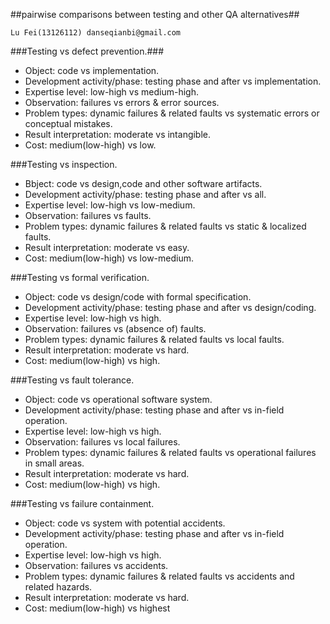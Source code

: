 ##pairwise comparisons between testing and other QA alternatives##
  
    Lu Fei(13126112) danseqianbi@gmail.com
    
###Testing vs defect prevention.###
-   Object: code vs implementation.
-   Development activity/phase: testing phase and after vs implementation.
-   Expertise level: low-high vs medium-high.
-   Observation: failures vs errors & error sources.
-   Problem types: dynamic failures & related faults vs systematic errors or conceptual mistakes.
-   Result interpretation: moderate vs intangible.
-   Cost: medium(low-high) vs low.

###Testing vs inspection.
- Bbject: code vs design,code and other software artifacts.
- Development activity/phase: testing phase and after vs all.
- Expertise level: low-high vs low-medium.
- Observation: failures vs faults.
- Problem types: dynamic failures & related faults vs static & localized faults.
- Result interpretation: moderate vs easy.
- Cost: medium(low-high) vs low-medium.

###Testing vs formal verification.
- Object: code vs design/code with formal specification.
- Development activity/phase: testing phase and after vs design/coding.
- Expertise level: low-high vs high.
- Observation: failures vs (absence of) faults.
- Problem types: dynamic failures & related faults vs local faults.
- Result interpretation: moderate vs hard.
- Cost: medium(low-high) vs high.

###Testing vs fault tolerance.
- Object: code vs operational software system.
- Development activity/phase: testing phase and after vs in-field operation.
- Expertise level: low-high vs high.
- Observation: failures vs local failures.
- Problem types: dynamic failures & related faults vs operational failures in small areas.
- Result interpretation: moderate vs hard.
- Cost: medium(low-high) vs high.

###Testing vs failure containment.
- Object: code vs system with potential accidents.
- Development activity/phase: testing phase and after vs in-field operation.
- Expertise level: low-high vs high.
- Observation: failures vs accidents.
- Problem types: dynamic failures & related faults vs accidents and related hazards.
- Result interpretation: moderate vs hard.
- Cost: medium(low-high) vs highest
